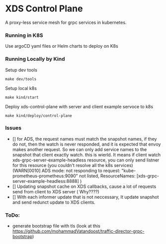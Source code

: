 # XDS Control Plane
A proxy-less service mesh for grpc services in kubernetes.

### Running in K8S

Use argoCD yaml files or Helm charts to deploy on K8s

### Running Locally by Kind
Setup dev tools
```shell
make dev/tools
```

Setup local k8s
```shell
make kind/start
```

Deploy xds-control-plane with server and client example servoce to k8s
```shell
make kind/deploy/control-plane
```

### Issues
- [] for ADS, the request names must match the snapshot names, if they do not, then the watch is never responded, and it is expected that envoy makes another request. So we can only add service names to the snapshot that client exactly watch. this is wierld. It means if client watch xds-grpc-server-example-headless resource, you can only send listner for this resource (you couldn't resolve all the k8s services)
(WARN[0010] ADS mode: not responding to request: "kube-prometheus-prometheus:9090" not listed, ResourceNames: [xds-grpc-server-example-headless:8888] )
- [] Updating snapshot cache on XDS callbacks, cause a lot of requests send from client to XDS server ( Why????)
- [] With each informer update that is not neccessary, It update snapshot and send redunct update to XDS clients.

### ToDo:
- generate bootstrap file with tls (look at this https://github.com/mohammadVatandoost/traffic-director-grpc-bootstrap)
